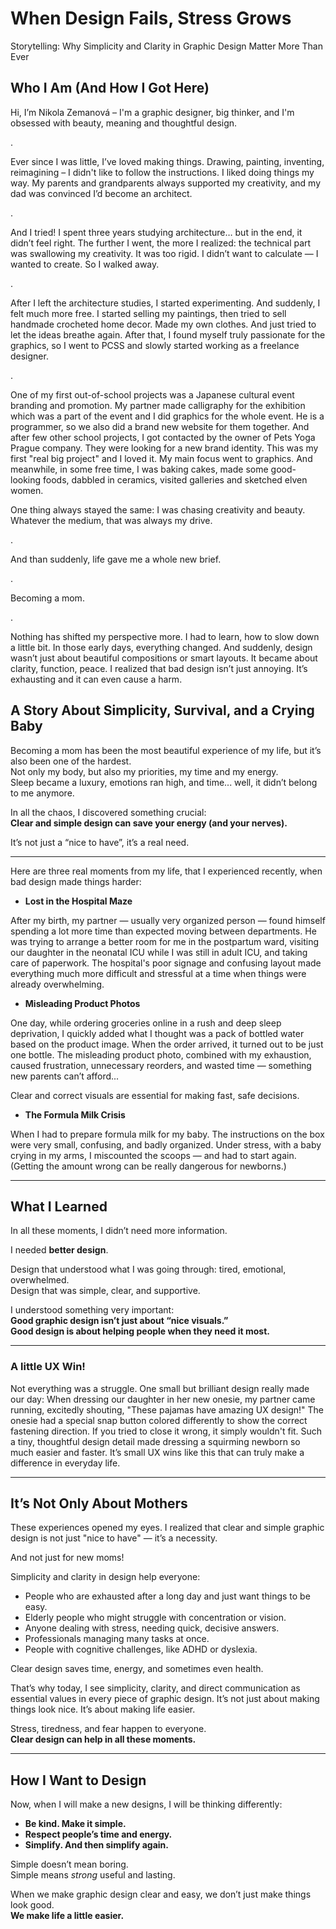 # When Design Fails, Stress Grows
Storytelling: Why Simplicity and Clarity in Graphic Design Matter More Than Ever

## Who I Am (And How I Got Here)

Hi, I’m Nikola Zemanová – I'm a graphic designer, big thinker, and I'm obsessed with beauty, meaning and thoughtful design.

. 

Ever since I was little, I’ve loved making things. Drawing, painting, inventing, reimagining – I didn't like to follow the instructions. I liked doing things my way. My parents and grandparents always supported my creativity, and my dad was convinced I’d become an architect.

.

And I tried! I spent three years studying architecture… but in the end, it didn’t feel right. The further I went, the more I realized: the technical part was swallowing my creativity. It was too rigid. I didn’t want to calculate — I wanted to create. So I walked away.

.

After I left the architecture studies, I started experimenting.
And suddenly, I felt much more free. I started selling my paintings, then tried to sell handmade crocheted home decor. Made my own clothes. And just tried to let the ideas breathe again. After that, I found myself truly passionate for the graphics, so I went to PCSS and slowly started working as a freelance designer.

.

One of my first out-of-school projects was a Japanese cultural event branding and promotion. My partner made calligraphy for the exhibition which was a part of the event and I did graphics for the whole event. He is a programmer, so we also did a brand new website for them together. And after few other school projects, I got contacted by the owner of Pets Yoga Prague company. They were looking for a new brand identity. This was my first "real big project" and I loved it. My main focus went to graphics. And meanwhile, in some free time, I was baking cakes, made some good-looking foods, dabbled in ceramics, visited galleries and sketched elven women.

One thing always stayed the same:
I was chasing creativity and beauty. Whatever the medium, that was always my drive.

.

And than suddenly, life gave me a whole new brief.

.

Becoming a mom.

.

Nothing has shifted my perspective more. I had to learn, how to slow down a little bit. In those early days, everything changed. 
And suddenly, design wasn’t just about beautiful compositions or smart layouts. It became about clarity, function, peace.
I realized that bad design isn’t just annoying. It’s exhausting and it can even cause a harm. 

## A Story About Simplicity, Survival, and a Crying Baby

Becoming a mom has been the most beautiful experience of my life, but it’s also been one of the hardest.  
 Not only my body, but also my priorities, my time and my energy.  
Sleep became a luxury, emotions ran high, and time... well, it didn’t belong to me anymore.

In all the chaos, I discovered something crucial:  
**Clear and simple design can save your energy (and your nerves).**

It’s not just a “nice to have”, it’s a real need.

---


Here are three real moments from my life, that I experienced recently, when bad design made things harder:

- **Lost in the Hospital Maze**

After my birth, my partner — usually very organized person — found himself spending a lot more time than expected moving between departments. He was trying to arrange a better room for me in the postpartum ward, visiting our daughter in the neonatal ICU while I was still in adult ICU, and taking care of paperwork.
The hospital's poor signage and confusing layout made everything much more difficult and stressful at a time when things were already overwhelming.

- **Misleading Product Photos**

One day, while ordering groceries online in a rush and deep sleep deprivation, I quickly added what I thought was a pack of bottled water based on the product image.
When the order arrived, it turned out to be just one bottle.
The misleading product photo, combined with my exhaustion, caused frustration, unnecessary reorders, and wasted time — something new parents can’t afford...

Clear and correct visuals are essential for making fast, safe decisions.

- **The Formula Milk Crisis**

When I had to prepare formula milk for my baby.
The instructions on the box were very small, confusing, and badly organized.
Under stress, with a baby crying in my arms, I miscounted the scoops — and had to start again.
(Getting the amount wrong can be really dangerous for newborns.)

---

## What I Learned

In all these moments, I didn’t need more information.

I needed **better design**.

Design that understood what I was going through: tired, emotional, overwhelmed.  
Design that was simple, clear, and supportive.

I understood something very important:  
**Good graphic design isn’t just about “nice visuals.”**  
**Good design is about helping people when they need it most.**

---

### **A little UX Win!**

Not everything was a struggle.
One small but brilliant design really made our day:
When dressing our daughter in her new onesie, my partner came running, excitedly shouting, "These pajamas have amazing UX design!"
The onesie had a special snap button colored differently to show the correct fastening direction.
If you tried to close it wrong, it simply wouldn't fit.
Such a tiny, thoughtful design detail made dressing a squirming newborn so much easier and faster.
It’s small UX wins like this that can truly make a difference in everyday life.


---

## It’s Not Only About Mothers

These experiences opened my eyes.
I realized that clear and simple graphic design is not just "nice to have" — it’s a necessity.

And not just for new moms!

Simplicity and clarity in design help everyone:

- People who are exhausted after a long day and just want things to be easy.
- Elderly people who might struggle with concentration or vision.
- Anyone dealing with stress, needing quick, decisive answers.
- Professionals managing many tasks at once.
- People with cognitive challenges, like ADHD or dyslexia.

Clear design saves time, energy, and sometimes even health.

That’s why today, I see simplicity, clarity, and direct communication as essential values in every piece of graphic design.
It’s not just about making things look nice.
It’s about making life easier.

Stress, tiredness, and fear happen to everyone.  
**Clear design can help in all these moments.**

---

## How I Want to Design

Now, when I will make a new designs, I will be thinking differently:

- **Be kind. Make it simple.**
- **Respect people’s time and energy.**
- **Simplify. And then simplify again.**

Simple doesn’t mean boring.  
Simple means *strong* useful and lasting.

When we make graphic design clear and easy, we don’t just make things look good.  
**We make life a little easier.**

